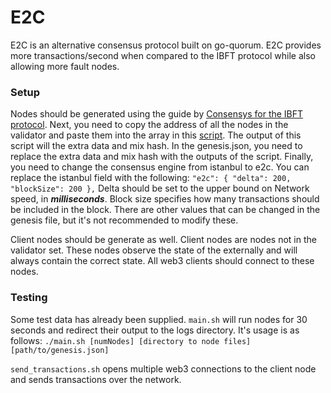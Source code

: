 # E2C

E2C is an alternative consensus protocol built on go-quorum. E2C provides more transactions/second when compared to the IBFT protocol while also allowing more fault nodes.

### Setup
Nodes should be generated using the guide by [Consensys for the IBFT protocol](https://docs.goquorum.consensys.net/en/stable/Tutorials/Private-Network/Create-IBFT-Network/). Next, you need to copy the address of all the nodes in the validator and paste them into the array in this [script](https://github.com/coltonfike/quorum/blob/master/E2C-info/encode/encode.go). The output of this script will the extra data and mix hash. In the genesis.json, you need to replace the extra data and mix hash with the outputs of the script. Finally, you need to change the consensus engine from istanbul to e2c. You can replace the istanbul field with the following:
`"e2c": {
            "delta": 200,
            "blockSize": 200
        },`
Delta should be set to the upper bound on Network speed, in ***milliseconds***. Block size specifies how many transactions should be included in the block. There are other values that can be changed in the genesis file, but it's not recommended to modify these.

Client nodes should be generate as well. Client nodes are nodes not in the validator set. These nodes observe the state of the externally and will always contain the correct state. All web3 clients should connect to these nodes.

### Testing

Some test data has already been supplied. `main.sh` will run nodes for 30 seconds and redirect their output to the logs directory. It's usage is as follows:
`./main.sh [numNodes] [directory to node files] [path/to/genesis.json]`

`send_transactions.sh` opens multiple web3 connections to the client node and sends transactions over the network.
